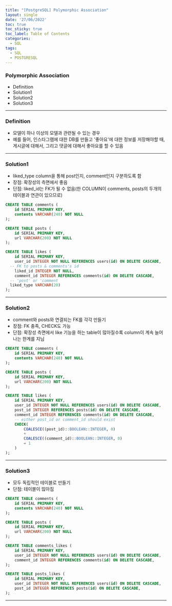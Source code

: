 ```yaml
---
title: "[PostgreSQL] Polymorphic Association"
layout: single
date: '27/06/2022'
toc: true
toc_sticky: true
toc_label: Table of Contents
categories:
  - SQL
tags:
  - SQL
  - POSTGRESQL
---
```


### Polymorphic Association
* Definition
* Solution1
* Solution2
* Solution3

---

### Definition
* 모델이 하나 이상의 모델과 관련될 수 있는 경우
* 예를 들어, 인스타그램에 대한 DB를 만들고 '좋아요'에 대한 정보를 저장해야할 때, 게시글에 대해서, 그리고 댓글에 대해서 좋아요를 할 수 있음

---

### Solution1
* liked_type column을 통해 post인지, comment인지 구분하도록 함
* 장점: 확장성의 측면에서 좋음
* 단점: liked_id는 FK가 될 수 없음(한 COLUMN이 comments, posts의 두개의 테이블과 연관이 있으므로)

```sql
CREATE TABLE comments (
	id SERIAL PRIMARY KEY,
	contents VARCHAR(240) NOT NULL
);

CREATE TABLE posts (
	id SERIAL PRIMARY KEY,
	url VARCHAR(200) NOT NULL
);

CREATE TABLE likes (
	id SERIAL PRIMARY KEY,
	user_id INTEGER NOT NULL REFERENCES users(id) ON DELETE CASCADE,
  -- FK to posts & comments's id
	liked_id INTEGER NOT NULL,
	comment_id INTEGER REFERENCES comments(id) ON DELETE CASCADE,
  -- 'post' or 'comment
  liked_type VARCHAR(20)
);
```

---

### Solution2
* comment와 posts와 연결되는 FK를 각각 만들기
* 장점: FK 충족, CHECK도 가능
* 단점: 확장성 측면에서 like 기능을 하는 table이 많아질수록 column이 계속 늘어나는 한계를 지님

```sql
CREATE TABLE comments (
	id SERIAL PRIMARY KEY,
	contents VARCHAR(240) NOT NULL
);

CREATE TABLE posts (
	id SERIAL PRIMARY KEY,
	url VARCHAR(200) NOT NULL
);

CREATE TABLE likes (
	id SERIAL PRIMARY KEY,
	user_id INTEGER NOT NULL REFERENCES users(id) ON DELETE CASCADE,
	post_id INTEGER REFERENCES posts(id) ON DELETE CASCADE,
	comment_id INTEGER REFERENCES comments(id) ON DELETE CASCADE,
	-- either post_id or comment_id should exist
	CHECK(
		COALESCE((post_id)::BOOLEAN::INTEGER, 0)
		+
		COALESCE((comment_id)::BOOLEAN::INTEGER, 0)
		= 1
	)
);
```

---

### Solution3
* 모두 독립적인 테이블로 만들기
* 단점: 테이블이 많아짐

```sql
CREATE TABLE comments (
	id SERIAL PRIMARY KEY,
	contents VARCHAR(240) NOT NULL
);

CREATE TABLE posts (
	id SERIAL PRIMARY KEY,
	url VARCHAR(200) NOT NULL
);

CREATE TABLE comments_likes (
	id SERIAL PRIMARY KEY,
	user_id INTEGER NOT NULL REFERENCES users(id) ON DELETE CASCADE,
	comment_id INTEGER REFERENCES comments(id) ON DELETE CASCADE,
);

CREATE TABLE posts_likes (
	id SERIAL PRIMARY KEY,
	user_id INTEGER NOT NULL REFERENCES users(id) ON DELETE CASCADE,
	post_id INTEGER REFERENCES posts(id) ON DELETE CASCADE,
);
```

---
